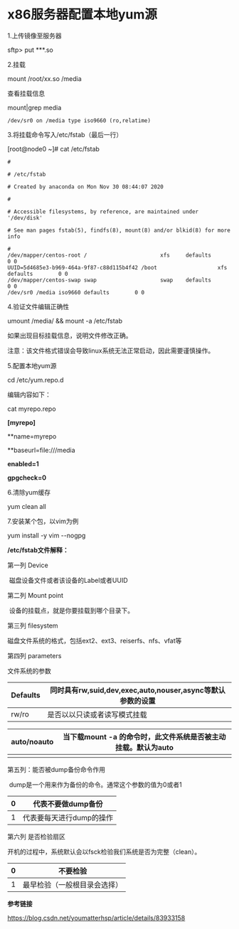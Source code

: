 # x86服务器配置本地yum源



1.上传镜像至服务器

sftp> put ***.so



2.挂载

mount /root/xx.so /media

查看挂载信息

mount|grep media

```
/dev/sr0 on /media type iso9660 (ro,relatime)

```



3.将挂载命令写入/etc/fstab（最后一行）

[root@node0 ~]# cat /etc/fstab 

```
#

# /etc/fstab

# Created by anaconda on Mon Nov 30 08:44:07 2020

#

# Accessible filesystems, by reference, are maintained under '/dev/disk'

# See man pages fstab(5), findfs(8), mount(8) and/or blkid(8) for more info

#
/dev/mapper/centos-root /                       xfs     defaults        0 0
UUID=5d4685e3-b969-464a-9f87-c88d115b4f42 /boot                   xfs     defaults        0 0
/dev/mapper/centos-swap swap                    swap    defaults        0 0
/dev/sr0 /media iso9660 defaults        0 0
```

4.验证文件编辑正确性

umount /media/ && mount -a /etc/fstab

如果出现目标挂载信息，说明文件修改正确。

注意：该文件格式错误会导致linux系统无法正常启动，因此需要谨慎操作。



5.配置本地yum源

cd /etc/yum.repo.d

编辑内容如下：

cat myrepo.repo

**[myrepo]**

**name=myrepo

**baseurl=file:///media

**enabled=1**

**gpgcheck=0**



6.清除yum缓存

yum clean all



7.安装某个包，以vim为例

yum install -y vim --nogpg



**/etc/fstab文件解释：**

第一列 Device

​    磁盘设备文件或者该设备的Label或者UUID

第二列 Mount point

​    设备的挂载点，就是你要挂载到哪个目录下。

第三列 filesystem

磁盘文件系统的格式，包括ext2、ext3、reiserfs、nfs、vfat等

第四列 parameters

文件系统的参数

| Defaults | 同时具有rw,suid,dev,exec,auto,nouser,async等默认参数的设置 |
| -------- | ---------------------------------------------------------- |
| rw/ro    | 是否以以只读或者读写模式挂载                               |

| auto/noauto | 当下载mount -a 的命令时，此文件系统是否被主动挂载。默认为auto |
| ----------- | ------------------------------------------------------------ |
|             |                                                              |

第五列：能否被dump备份命令作用

​     dump是一个用来作为备份的命令。通常这个参数的值为0或者1

| 0    | 代表不要做dump备份       |
| ---- | ------------------------ |
| 1    | 代表要每天进行dump的操作 |

第六列 是否检验扇区

开机的过程中，系统默认会以fsck检验我们系统是否为完整（clean）。

| 0    | 不要检验                     |
| ---- | ---------------------------- |
| 1    | 最早检验（一般根目录会选择） |





**参考链接**

 https://blog.csdn.net/youmatterhsp/article/details/83933158 